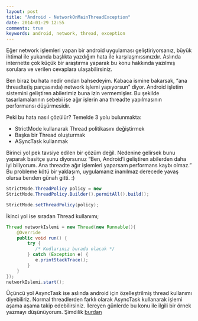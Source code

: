 ```yaml
---
layout: post
title: "Android - NetworkOnMainThreadException"
date: 2014-01-29 12:55
comments: true
keywords: android, network, thread, exception
---
```

Eğer network işlemleri yapan bir android uygulaması geliştiriyorsanız, büyük ihtimal ile yukarıda başlıkta yazdığım hata ile 
karşılaşmıssınızdır.
Aslında internette çok küçük bir araştırma yaparak bu konu hakkında yazılmış sorulara ve verilen cevaplara ulaşabilirsiniz.

Ben biraz bu hata nedir ondan bahsedeyim. Kabaca ismine bakarsak, “ana threadte(iş parçasında) network işlemi yapıyorsun” diyor. Android işletim sistemini geliştiren abilerimiz buna izin vermemişler. Bu şekilde tasarlamalarının sebebi ise ağır işlerin ana threadte yapılmasının performansı düşürmesidir.

Peki bu hata nasıl çözülür? Temelde 3 yolu bulunmakta:

- StrictMode kullanarak Thread politikasını değiştirmek
- Başka bir Thread oluşturmak
- ASyncTask kullanmak


Birinci yol pek tavsiye edilen bir çözüm değil. Nedenine gelirsek bunu yaparak basitçe şunu diyorsunuz “Ben, Android’i geliştiren abilerden daha iyi biliyorum. Ana threadte ağır işlemleri yaparsam performans kaybı olmaz.” Bu probleme kötü bir yaklaşım, uygulamanız inanılmaz derecede yavaş olursa benden günah gitti. :)

```java
StrictMode.ThreadPolicy policy = new
StrictMode.ThreadPolicy.Builder().permitAll().build();

StrictMode.setThreadPolicy(policy);
```
İkinci yol ise sıradan Thread kullanımı;

```java
Thread networkIslemi = new Thread(new Runnable(){
    @Override
    public void run() {
        try {
           /* Kodlarınız burada olacak */
        } catch (Exception e) {
           e.printStackTrace();
        }
    }
});
networkIslemi.start();
```
Üçüncü yol AsyncTask ise aslında android için özelleştrilmiş thread kullanımı diyebiliriz.
Normal threadlerden farklı olarak AsyncTask kullanarak işlemi aşama aşama takip edebilirsiniz.
İlereyen günlerde bu konu ile ilgili bir örnek yazmayı düşünüyorum. Şimdilik 
[burdan](http://developer.android.com/reference/android/os/AsyncTask.html)
